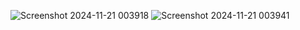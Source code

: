 ![Screenshot 2024-11-21 003918](https://github.com/user-attachments/assets/d2f3d92c-7890-4ec3-85a9-d5f8dcb10e51)
![Screenshot 2024-11-21 003941](https://github.com/user-attachments/assets/2923165d-e502-4728-86a7-a4de50b48d9e)
